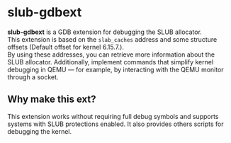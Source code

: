 # slub-gdbext
**slub-gdbext** is a GDB extension for debugging the SLUB allocator.  
This extension is based on the `slab_caches` address and some structure offsets (Default offset for kernel 6.15.7.).  
By using these addresses, you can retrieve more information about the SLUB allocator.
Additionally, implement commands that simplify kernel debugging in QEMU — for example, by interacting with the QEMU monitor through a socket.

## Why make this ext?
This extension works without requiring full debug symbols and supports systems with SLUB protections enabled.
It also provides others scripts for debugging the kernel.
